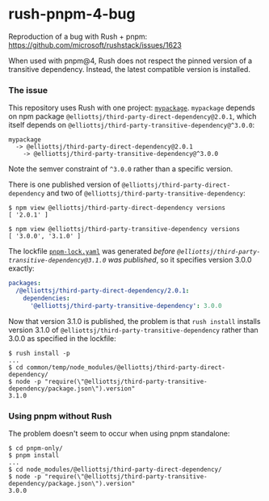 # rush-pnpm-4-bug

Reproduction of a bug with Rush + pnpm: https://github.com/microsoft/rushstack/issues/1623

When used with pnpm@4, Rush does not respect the pinned version of a transitive dependency. Instead, the latest compatible version is installed.

### The issue

This repository uses Rush with one project: [`mypackage`](packages/mypackage). `mypackage` depends on npm package `@elliottsj/third-party-direct-dependency@2.0.1`, which itself depends on `@elliottsj/third-party-transitive-dependency@^3.0.0`:

```
mypackage
  -> @elliottsj/third-party-direct-dependency@2.0.1
    -> @elliottsj/third-party-transitive-dependency@^3.0.0
```

Note the semver constraint of `^3.0.0` rather than a specific version.

There is one published version of `@elliottsj/third-party-direct-dependency` and two of `@elliottsj/third-party-transitive-dependency`:

```sh-session
$ npm view @elliottsj/third-party-direct-dependency versions
[ '2.0.1' ]
```

```sh-session
$ npm view @elliottsj/third-party-transitive-dependency versions
[ '3.0.0', '3.1.0' ]
```

The lockfile [`pnpm-lock.yaml`](common/config/rush/pnpm-lock.yaml) was generated _before `@elliottsj/third-party-transitive-dependency@3.1.0` was published_, so it specifies version 3.0.0 exactly:

```yaml
packages:
  /@elliottsj/third-party-direct-dependency/2.0.1:
    dependencies:
      '@elliottsj/third-party-transitive-dependency': 3.0.0
```

Now that version 3.1.0 is published, the problem is that `rush install` installs version 3.1.0 of `@elliottsj/third-party-transitive-dependency` rather than 3.0.0 as specified in the lockfile:

```sh-session
$ rush install -p
...
$ cd common/temp/node_modules/@elliottsj/third-party-direct-dependency/
$ node -p "require(\"@elliottsj/third-party-transitive-dependency/package.json\").version"
3.1.0
```

### Using pnpm without Rush

The problem doesn't seem to occur when using pnpm standalone:

```sh-session
$ cd pnpm-only/
$ pnpm install
...
$ cd node_modules/@elliottsj/third-party-direct-dependency/
$ node -p "require(\"@elliottsj/third-party-transitive-dependency/package.json\").version"
3.0.0
```
